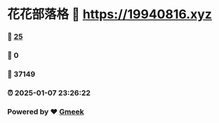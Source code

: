 # 花花部落格 :link: https://19940816.xyz 
### :page_facing_up: [25](https://19940816.xyz/tag.html) 
### :speech_balloon: 0 
### :hibiscus: 37149 
### :alarm_clock: 2025-01-07 23:26:22 
### Powered by :heart: [Gmeek](https://github.com/Meekdai/Gmeek)
